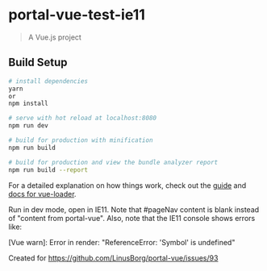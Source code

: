 # portal-vue-test-ie11

> A Vue.js project

## Build Setup

``` bash
# install dependencies
yarn
or
npm install

# serve with hot reload at localhost:8080
npm run dev

# build for production with minification
npm run build

# build for production and view the bundle analyzer report
npm run build --report
```

For a detailed explanation on how things work, check out the [guide](http://vuejs-templates.github.io/webpack/) and [docs for vue-loader](http://vuejs.github.io/vue-loader).

Run in dev mode, open in IE11. Note that #pageNav content is blank instead of "content from portal-vue".
Also, note that the IE11 console shows errors like:

[Vue warn]: Error in render: "ReferenceError: 'Symbol' is undefined"

Created for https://github.com/LinusBorg/portal-vue/issues/93
